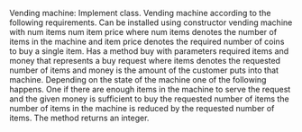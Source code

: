 Vending machine:
 Implement class. Vending machine according to the following requirements. Can be installed using constructor vending machine with num items num item price where num items denotes the number of items in the machine and item price denotes the required number of coins to buy a single item. Has a method buy with parameters required items and money that represents a buy request where items denotes the requested number of items and money is the amount of the customer puts into that machine. Depending on the state of the machine one of the following happens. One if there are enough items in the machine to serve the request and the given money is sufficient to buy the requested number of items the number of items in the machine is reduced by the requested number of items. The method returns an integer.